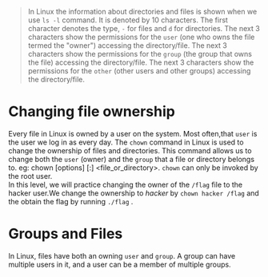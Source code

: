 > In Linux the information about directories and files is shown when we use `ls -l` command. It is denoted by 10 characters. The first character denotes the type, `-` for files and `d` for directories. The next 3 characters show the permissions for the `user` (one who owns the file termed the "owner") accessing the directory/file. The next 3 characters show the permissions for the `group` (the group that owns the file) accessing the directory/file. The next 3 characters show the permissions for the `other` (other users and other groups) accessing the directory/file.  

# Changing file ownership
Every file in Linux is owned by a user on the system. Most often,that `user` is the user we log in as every day. The `chown` command in Linux is used to change the ownership of files and directories. This command allows us to change both the `user` (owner) and the `group` that a file or directory belongs to. eg: chown [options] <user>[:<group>] <file_or_directory>. `chown` can only be invoked by the root user.  
In this level, we will practice changing the owner of the `/flag` file to the hacker user.We change the ownership to *hacker* by `chown hacker /flag` and the obtain the flag by running `./flag` .

# Groups and Files
In Linux, files have both an owning `user` and `group`. A group can have multiple users in it, and a user can be a member of multiple groups.
